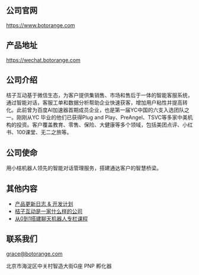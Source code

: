 ## 公司官网

https://www.botorange.com

## 产品地址

https://wechat.botorange.com

## 公司介绍

桔子互动基于微信生态，为客户提供集销售、市场和售后于一体的智能客服系统，通过智能对话，客服工单和数据分析帮助企业快速获客，增加用户粘性并提高转化。此前曾为百度AI加速器首期成员企业，也是第一届YC中国的六支入选团队之一。刚刚从YC 毕业的他们已获得Plug and Play、PreAngel、TSVC等多家中美机构的投资。客户覆盖教育、零售、保险、大健康等多个领域，包括美团点评、小红书、100课堂、无二之旅等。

## 公司使命

用小桔机器人领先的智能对话管理服务，搭建通达客户的智慧桥梁。

## 其他内容

-	[产品更新日志 & 开发计划](https://trello.com/b/hQfvAHhy/%E4%BA%A7%E5%93%81%E6%9B%B4%E6%96%B0%E6%97%A5%E5%BF%97-%E5%BC%80%E5%8F%91%E8%AE%A1%E5%88%92)
- [桔子互动是一家什么样的公司](https://lijiarui.github.io/thought/2019-1-19-what-is-botorange.html)
- [从0到1搭建聊天机器人专栏课程](https://zhuanlan.zhihu.com/rui-chatbot)

## 联系我们

grace@botorange.com

北京市海淀区中关村智造大街G座 PNP 孵化器
